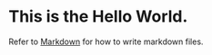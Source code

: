 # This is the **Hello World**.
Refer to [Markdown](http://daringfireball.net/projects/markdown/) for how to write markdown files.
